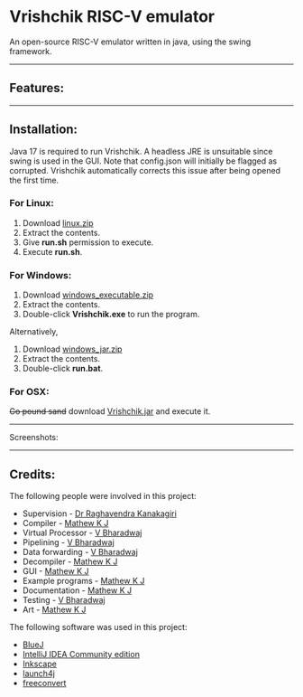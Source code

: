 # Vrishchik RISC-V emulator
An open-source RISC-V emulator written in java, using the swing framework.

---

## Features:

---

## Installation:

Java 17 is required to run Vrishchik. A headless JRE is unsuitable since swing is used in the GUI.
Note that config.json will initially be flagged as corrupted. Vrishchik automatically corrects this issue after being opened the first time.

### For Linux:

1. Download [linux.zip](https://github.com/MathewKJ2048/Vrishchik-RISC-V-emulator/blob/main/downloads/linux.zip?raw=true)
2. Extract the contents.
3. Give __run.sh__ permission to execute.
4. Execute __run.sh__.


### For Windows:

1. Download [windows_executable.zip](https://github.com/MathewKJ2048/Vrishchik-RISC-V-emulator/blob/main/downloads/windows_executable.zip?raw=true)
2. Extract the contents.
3. Double-click __Vrishchik.exe__ to run the program.

Alternatively,

1. Download [windows_jar.zip](https://github.com/MathewKJ2048/Vrishchik-RISC-V-emulator/blob/main/downloads/windows_jar.zip?raw=true)
2. Extract the contents.
3. Double-click __run.bat__.

### For OSX:

~~Go pound sand~~
download [Vrishchik.jar]() and execute it.

---

Screenshots:

---

## Credits:

The following people were involved in this project:

- Supervision - [Dr Raghavendra Kanakagiri](https://scholar.google.com/citations?user=7udEeZcAAAAJ&hl=en)
- Compiler - [Mathew K J](https://github.com/MathewKJ2048)
- Virtual Processor - [V Bharadwaj](https://github.com/Bharadwaj1720)
- Pipelining - [V Bharadwaj](https://github.com/Bharadwaj1720)
- Data forwarding - [V Bharadwaj](https://github.com/Bharadwaj1720)
- Decompiler - [Mathew K J](https://github.com/MathewKJ2048)
- GUI - [Mathew K J](https://github.com/MathewKJ2048)
- Example programs - [Mathew K J](https://github.com/MathewKJ2048)
- Documentation - [Mathew K J](https://github.com/MathewKJ2048)
- Testing - [V Bharadwaj](https://github.com/Bharadwaj1720)
- Art - [Mathew K J](https://github.com/MathewKJ2048)

The following software was used in this project:

- [BlueJ](https://www.bluej.org/)
- [IntelliJ IDEA Community edition](https://www.jetbrains.com/idea/)
- [Inkscape](https://inkscape.org/)
- [launch4j](http://launch4j.sourceforge.net/)
- [freeconvert](https://www.freeconvert.com)
